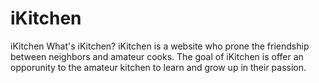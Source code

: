 # iKitchen
iKitchen
What's iKitchen? 
iKitchen is a website who prone the friendship between neighbors and amateur cooks.
The goal of iKitchen is offer an opporunity to the amateur kitchen to learn and grow up in their passion.
